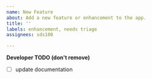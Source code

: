 ```yaml
---
name: New Feature
about: Add a new feature or enhancement to the app.
title: ''
labels: enhancement, needs triage
assignees: sds100

---
```


**Developer TODO (don't remove)**
- [ ] update documentation

